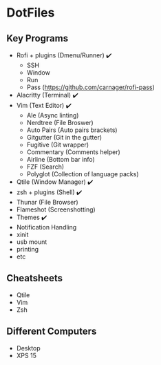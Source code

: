 # DotFiles

## Key Programs

- Rofi + plugins (Dmenu/Runner) :heavy_check_mark:
	- SSH
	- Window
	- Run
	- Pass (https://github.com/carnager/rofi-pass)
- Alacritty (Terminal) :heavy_check_mark:
- Vim (Text Editor) :heavy_check_mark:
	- Ale (Async linting)
	- Nerdtree (File Broswer)
	- Auto Pairs (Auto pairs brackets)
	- Gitgutter (Git in the gutter)
	- Fugitive (Git wrapper)
	- Commentary (Comments helper)
	- Airline (Bottom bar info)
	- FZF (Search)
	- Polyglot (Collection of language packs)
- Qtile (Window Manager) :heavy_check_mark:
- zsh + plugins (Shell) :heavy_check_mark:
- Thunar (File Browser)
- Flameshot (Screenshotting)
- Themes :heavy_check_mark:
- Notification Handling
- xinit
- usb mount
- printing
- etc

## Cheatsheets

- Qtile
- Vim
- Zsh

## Different Computers

- Desktop
- XPS 15
